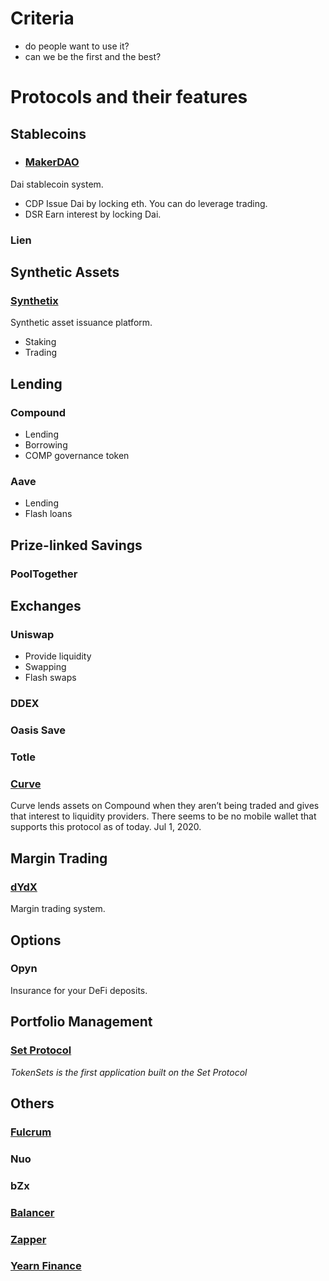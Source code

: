 # Criteria

- do people want to use it?
- can we be the first and the best?

# Protocols and their features

## Stablecoins

- ### [MakerDAO](https://makerdao.com/)

Dai stablecoin system.

- CDP
  Issue Dai by locking eth. You can do leverage trading.
- DSR
  Earn interest by locking Dai.

### Lien

## Synthetic Assets

### [Synthetix](https://www.synthetix.io/)

Synthetic asset issuance platform.

- Staking
- Trading

## Lending

### Compound

- Lending
- Borrowing
- COMP governance token

### Aave

- Lending
- Flash loans

## Prize-linked Savings

### PoolTogether

## Exchanges

### Uniswap

- Provide liquidity
- Swapping
- Flash swaps

### DDEX

### Oasis Save

### Totle

### [Curve](https://www.curve.fi/)

Curve lends assets on Compound when they aren’t being traded and gives that interest to liquidity providers.
There seems to be no mobile wallet that supports this protocol as of today. Jul 1, 2020.

## Margin Trading

### [dYdX](https://dydx.exchange/)

Margin trading system.

## Options

### Opyn

Insurance for your DeFi deposits.

## Portfolio Management

### [Set Protocol](https://www.tokensets.com/)

_TokenSets is the first application built on the Set Protocol_

## Others

### [Fulcrum](https://fulcrum.trade/)

### Nuo

### bZx

### [Balancer](https://balancer.finance/)

### [Zapper](https://zapper.fi/)

### [Yearn Finance](https://yearn.finance/)
